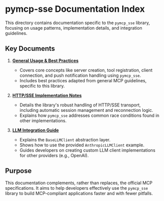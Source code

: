 # pymcp-sse Documentation Index

This directory contains documentation specific to the `pymcp_sse` library, focusing on usage patterns, implementation details, and integration guidelines.

## Key Documents

1.  [**General Usage & Best Practices**](./general_usage.md)
    *   Covers core concepts like server creation, tool registration, client connection, and push notification handling using `pymcp_sse`.
    *   Includes best practices adapted from general MCP guidelines, specific to this library.

2.  [**HTTP/SSE Implementation Notes**](./http_sse_notes.md)
    *   Details the library's robust handling of HTTP/SSE transport, including automatic session management and reconnection logic.
    *   Explains how `pymcp_sse` addresses common race conditions found in other implementations.

3.  [**LLM Integration Guide**](./llm_integration.md)
    *   Explains the `BaseLLMClient` abstraction layer.
    *   Shows how to use the provided `AnthropicLLMClient` example.
    *   Guides developers on creating custom LLM client implementations for other providers (e.g., OpenAI).

## Purpose

This documentation complements, rather than replaces, the official MCP specifications. It aims to help developers effectively use the `pymcp_sse` library to build MCP-compliant applications faster and with fewer pitfalls. 